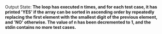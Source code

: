 Output State: **The loop has executed n times, and for each test case, it has printed 'YES' if the array can be sorted in ascending order by repeatedly replacing the first element with the smallest digit of the previous element, and 'NO' otherwise. The value of n has been decremented to 1, and the stdin contains no more test cases.**